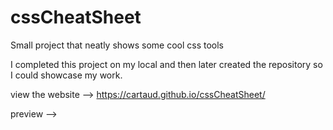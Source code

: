 # cssCheatSheet
Small project that neatly shows some cool css tools

I completed this project on my local and then later created the repository so I could showcase my work.

view the website --> https://cartaud.github.io/cssCheatSheet/

preview --> 





